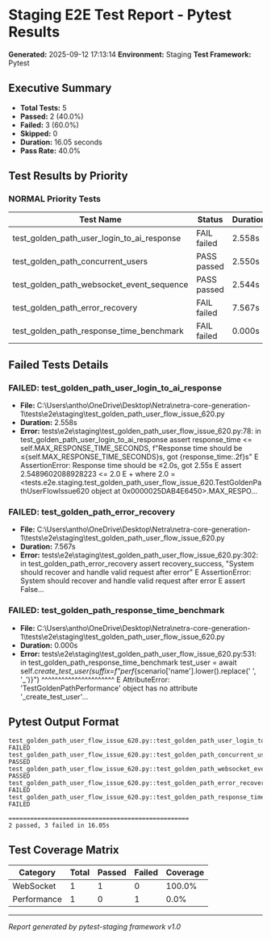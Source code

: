 # Staging E2E Test Report - Pytest Results

**Generated:** 2025-09-12 17:13:14
**Environment:** Staging
**Test Framework:** Pytest

## Executive Summary

- **Total Tests:** 5
- **Passed:** 2 (40.0%)
- **Failed:** 3 (60.0%)
- **Skipped:** 0
- **Duration:** 16.05 seconds
- **Pass Rate:** 40.0%

## Test Results by Priority

### NORMAL Priority Tests

| Test Name | Status | Duration | File |
|-----------|--------|----------|------|
| test_golden_path_user_login_to_ai_response | FAIL failed | 2.558s | test_golden_path_user_flow_issue_620.py |
| test_golden_path_concurrent_users | PASS passed | 2.550s | test_golden_path_user_flow_issue_620.py |
| test_golden_path_websocket_event_sequence | PASS passed | 2.544s | test_golden_path_user_flow_issue_620.py |
| test_golden_path_error_recovery | FAIL failed | 7.567s | test_golden_path_user_flow_issue_620.py |
| test_golden_path_response_time_benchmark | FAIL failed | 0.000s | test_golden_path_user_flow_issue_620.py |

## Failed Tests Details

### FAILED: test_golden_path_user_login_to_ai_response
- **File:** C:\Users\antho\OneDrive\Desktop\Netra\netra-core-generation-1\tests\e2e\staging\test_golden_path_user_flow_issue_620.py
- **Duration:** 2.558s
- **Error:** tests\e2e\staging\test_golden_path_user_flow_issue_620.py:78: in test_golden_path_user_login_to_ai_response
    assert response_time <= self.MAX_RESPONSE_TIME_SECONDS, f"Response time should be ≤{self.MAX_RESPONSE_TIME_SECONDS}s, got {response_time:.2f}s"
E   AssertionError: Response time should be ≤2.0s, got 2.55s
E   assert 2.5489602088928223 <= 2.0
E    +  where 2.0 = <tests.e2e.staging.test_golden_path_user_flow_issue_620.TestGoldenPathUserFlowIssue620 object at 0x0000025DAB4E6450>.MAX_RESPO...

### FAILED: test_golden_path_error_recovery
- **File:** C:\Users\antho\OneDrive\Desktop\Netra\netra-core-generation-1\tests\e2e\staging\test_golden_path_user_flow_issue_620.py
- **Duration:** 7.567s
- **Error:** tests\e2e\staging\test_golden_path_user_flow_issue_620.py:302: in test_golden_path_error_recovery
    assert recovery_success, "System should recover and handle valid request after error"
E   AssertionError: System should recover and handle valid request after error
E   assert False...

### FAILED: test_golden_path_response_time_benchmark
- **File:** C:\Users\antho\OneDrive\Desktop\Netra\netra-core-generation-1\tests\e2e\staging\test_golden_path_user_flow_issue_620.py
- **Duration:** 0.000s
- **Error:** tests\e2e\staging\test_golden_path_user_flow_issue_620.py:531: in test_golden_path_response_time_benchmark
    test_user = await self._create_test_user(suffix=f"perf_{scenario['name'].lower().replace(' ', '_')}")
                      ^^^^^^^^^^^^^^^^^^^^^^
E   AttributeError: 'TestGoldenPathPerformance' object has no attribute '_create_test_user'...

## Pytest Output Format

```
test_golden_path_user_flow_issue_620.py::test_golden_path_user_login_to_ai_response FAILED
test_golden_path_user_flow_issue_620.py::test_golden_path_concurrent_users PASSED
test_golden_path_user_flow_issue_620.py::test_golden_path_websocket_event_sequence PASSED
test_golden_path_user_flow_issue_620.py::test_golden_path_error_recovery FAILED
test_golden_path_user_flow_issue_620.py::test_golden_path_response_time_benchmark FAILED

==================================================
2 passed, 3 failed in 16.05s
```

## Test Coverage Matrix

| Category | Total | Passed | Failed | Coverage |
|----------|-------|--------|--------|----------|
| WebSocket | 1 | 1 | 0 | 100.0% |
| Performance | 1 | 0 | 1 | 0.0% |

---
*Report generated by pytest-staging framework v1.0*
